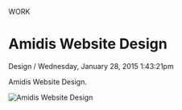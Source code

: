 <p class="type">WORK</p>

# Amidis Website Design

<p class="meta">Design  /  Wednesday, January 28, 2015 1:43:21pm</p>

Amidis Website Design.

![Amidis Website Design](https://farooq-agent.web.app/assets/images/works/large/NNQUZYLj_work_image.jpg)
